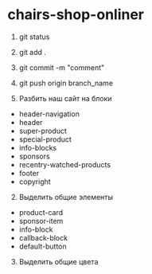# chairs-shop-onliner

1. git status
2. git add .
3. git commit -m "comment"
4. git push origin branch_name

5. Разбить наш сайт на блоки

-   header-navigation
-   header
-   super-product
-   special-product
-   info-blocks
-   sponsors
-   recentry-watched-products
-   footer
-   copyright

2. Выделить общие элементы

-   product-card
-   sponsor-item
-   info-block
-   callback-block
-   default-button

3. Выделить общие цвета
